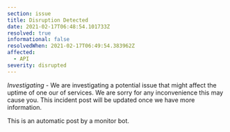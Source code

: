 ```yaml
---
section: issue
title: Disruption Detected
date: 2021-02-17T06:48:54.101733Z
resolved: true
informational: false
resolvedWhen: 2021-02-17T06:49:54.383962Z
affected:
  - API
severity: disrupted
---
```

*Investigating* - We are investigating a potential issue that might affect the uptime of one our of services. We are sorry for any inconvenience this may cause you. This incident post will be updated once we have more information.

This is an automatic post by a monitor bot.
        
